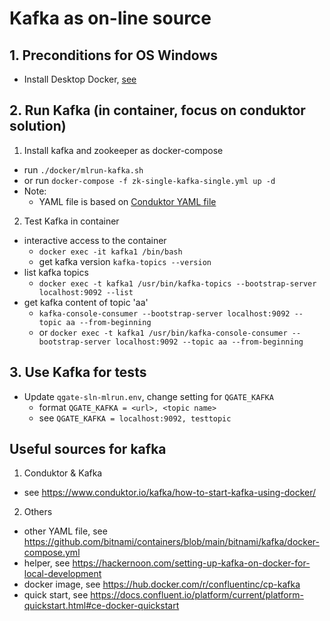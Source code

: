 # Kafka as on-line source

## 1. Preconditions for OS Windows

 - Install Desktop Docker, [see](./desktopdocker.md)

## 2. Run Kafka (in container, focus on conduktor solution)

1. Install kafka and zookeeper as docker-compose
 - run `./docker/mlrun-kafka.sh`
 - or run `docker-compose -f zk-single-kafka-single.yml up -d`
 - Note:
   - YAML file is based on [Conduktor YAML file](https://github.com/conduktor/kafka-stack-docker-compose/blob/master/zk-single-kafka-single.yml)

2. Test Kafka in container

 - interactive access to the container
   - `docker exec -it kafka1 /bin/bash`
   - get kafka version `kafka-topics --version`
 - list kafka topics
   - `docker exec -t kafka1 /usr/bin/kafka-topics --bootstrap-server localhost:9092 --list`
 - get kafka content of topic 'aa'
   - `kafka-console-consumer --bootstrap-server localhost:9092 --topic aa --from-beginning`
   - or `docker exec -t kafka1 /usr/bin/kafka-console-consumer --bootstrap-server localhost:9092 --topic aa --from-beginning`
## 3. Use Kafka for tests

 - Update `qgate-sln-mlrun.env`, change setting for `QGATE_KAFKA`
   - format `QGATE_KAFKA = <url>, <topic name>`
   - see `QGATE_KAFKA = localhost:9092, testtopic`


## Useful sources for kafka

1. Conduktor & Kafka
 - see https://www.conduktor.io/kafka/how-to-start-kafka-using-docker/

2. Others
 - other YAML file, see https://github.com/bitnami/containers/blob/main/bitnami/kafka/docker-compose.yml
 - helper, see https://hackernoon.com/setting-up-kafka-on-docker-for-local-development
 - docker image, see https://hub.docker.com/r/confluentinc/cp-kafka
 - quick start, see https://docs.confluent.io/platform/current/platform-quickstart.html#ce-docker-quickstart
